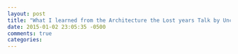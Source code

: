 ```yaml
---
layout: post
title: "What I learned from the Architecture the Lost years Talk by Uncle Bob"
date: 2015-01-02 23:05:35 -0500
comments: true
categories: 
---
```

